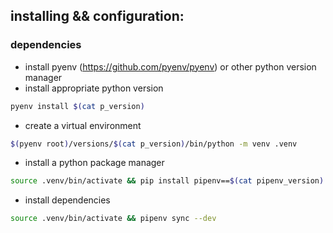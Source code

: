 ## installing && configuration:
### dependencies
 - install pyenv (https://github.com/pyenv/pyenv) or other python version manager
 - install appropriate python version
```bash
pyenv install $(cat p_version)
```
 - create a virtual environment
```bash
$(pyenv root)/versions/$(cat p_version)/bin/python -m venv .venv
```
 - install a python package manager
```bash
source .venv/bin/activate && pip install pipenv==$(cat pipenv_version)
```
 - install dependencies
```bash
source .venv/bin/activate && pipenv sync --dev
```
